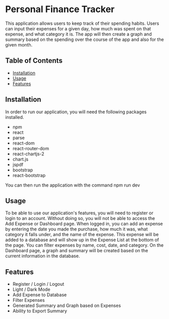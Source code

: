 # Personal Finance Tracker

This application allows users to keep track of their spending habits. Users can input their expenses for a given day, how much was spent on that expense, and what category it is. The app will then create a graph and summary based on the spending over the course of the app and also for the given month.

## Table of Contents
- [Installation](#installation)
- [Usage](#usage)
- [Features](#features)

## Installation
In order to run our application, you will need the following packages installed.
- npm
- react
- parse
- react-dom
- react-router-dom
- react-chartjs-2
- chart.js
- jspdf
- bootstrap
- react-bootstrap

You can then run the application with the command
npm run dev

## Usage
To be able to use our application's features, you will need to register or login to an account. Without doing so, you will not be able to access the Add Expense or Dashboard page. When logged in, you can add an expense by entering the date you made the purchase, how much it was, what category it falls under, and the name of the expense. This expense will be added to a database and will show up in the Expense List at the bottom of the page. You can filter expenses by name, cost, date, and category. On the Dashboard page, a graph and summary will be created based on the current information in the database. 

## Features
- Register / Login / Logout
- Light / Dark Mode
- Add Expense to Database
- Filter Expenses
- Generated Summary and Graph based on Expenses
- Ability to Export Summary



